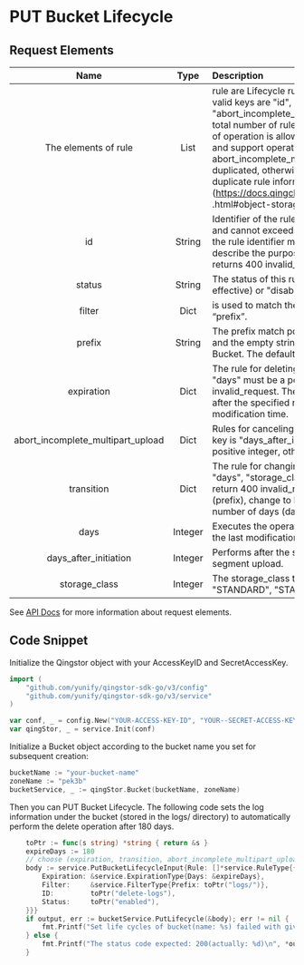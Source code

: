 # PUT Bucket Lifecycle

## Request Elements

|               Name                |  Type   | Description                                                                                                                                                                                                                                                                                                                                                                                                                                                                                                                                                                                                | Required |
| :-------------------------------: | :-----: | :--------------------------------------------------------------------------------------------------------------------------------------------------------------------------------------------------------------------------------------------------------------------------------------------------------------------------------------------------------------------------------------------------------------------------------------------------------------------------------------------------------------------------------------------------------------------------------------------------------- | :------: |
|       The elements of rule        |  List   | rule are Lifecycle rules. The rules are of type Dict and the valid keys are "id", "status", "filter", "expiration", "abort_incomplete_multipart_upload" and "transition". The total number of rules cannot exceed 100, and only one type of operation is allowed in each rule. The same bucket, prefix and support operations ( expiration, abort_incomplete_multipart_upload, transition) cannot be duplicated, otherwise return 400 invalid_request contains duplicate rule information see [Error Message] (https://docs.qingcloud.com/qingstor/api/common/error_code .html#object-storage-error-code). |   Yes    |
|                id                 | String  | Identifier of the rule. It can be any UTF-8 encoded character and cannot exceed 255 bytes in length. In a Bucket Lifecycle, the rule identifier must be unique. This string can be used to describe the purpose of the policy. If the id is repeated, it returns 400 invalid_request .                                                                                                                                                                                                                                                                                                                     |   Yes    |
|              status               | String  | The status of this rule. Its value can be either "enabled" (for effective) or "disabled" (for disabled).                                                                                                                                                                                                                                                                                                                                                                                                                                                                                                   |   Yes    |
|              filter               |  Dict   | is used to match the filter condition of Object. The valid key is “prefix”.                                                                                                                                                                                                                                                                                                                                                                                                                                                                                                                                |   Yes    |
|              prefix               | String  | The prefix match policy is used to match the Object name, and the empty string means to match the Object in the entire Bucket. The default is an empty string.                                                                                                                                                                                                                                                                                                                                                                                                                                             |    No    |
|            expiration             |  Dict   | The rule for deleting an Object with a valid key of "days". "days" must be a positive integer, otherwise return 400 invalid_request. The object that matches the prefix is ​​deleted after the specified number of days (days) at the last modification time.                                                                                                                                                                                                                                                                                                                                              |    No    |
| abort_incomplete_multipart_upload |  Dict   | Rules for canceling unfinished multipart uploads. The valid key is "days_after_initiation". "days_after_initiation" must be a positive integer, otherwise return 400 invalid_request.                                                                                                                                                                                                                                                                                                                                                                                                                      |    No    |
|            transition             |  Dict   | The rule for changing the storage level. The valid keys are "days", "storage_class". Days must be >= 30, otherwise return 400 invalid_request. For objects that match the prefix (prefix), change to low frequency storage after the specified number of days (days) at the last modification time.                                                                                                                                                                                                                                                                                                        |    No    |
|               days                | Integer | Executes the operation after the specified number of days of the last modification time of the object.                                                                                                                                                                                                                                                                                                                                                                                                                                                                                                     |    No    |
|       days_after_initiation       | Integer | Performs after the specified number of days to initialize the segment upload.                                                                                                                                                                                                                                                                                                                                                                                                                                                                                                                              |   Yes    |
|           storage_class           | Integer | The storage_class to be changed to, the supported values ​​are "STANDARD", "STANDARD_IA".                                                                                                                                                                                                                                                                                                                                                                                                                                                                                                                  |   Yes    |

See [API Docs](https://docs.qingcloud.com/qingstor/api/bucket/lifecycle/put_lifecycle.html) for more information about request elements.

## Code Snippet

Initialize the Qingstor object with your AccessKeyID and SecretAccessKey.

```go
import (
	"github.com/yunify/qingstor-sdk-go/v3/config"
	"github.com/yunify/qingstor-sdk-go/v3/service"
)

var conf, _ = config.New("YOUR-ACCESS-KEY-ID", "YOUR--SECRET-ACCESS-KEY")
var qingStor, _ = service.Init(conf)
```

Initialize a Bucket object according to the bucket name you set for subsequent creation:

```go
bucketName := "your-bucket-name"
zoneName := "pek3b"
bucketService, _ := qingStor.Bucket(bucketName, zoneName)
```

Then you can PUT Bucket Lifecycle.
The following code sets the log information under the bucket (stored in the logs/ directory) to automatically perform the delete operation after 180 days.

```go
	toPtr := func(s string) *string { return &s }
	expireDays := 180
	// choose (expiration, transition, abort_incomplete_multipart_upload) to execute different task.
	body := service.PutBucketLifecycleInput{Rule: []*service.RuleType{{
		Expiration: &service.ExpirationType{Days: &expireDays},
		Filter:     &service.FilterType{Prefix: toPtr("logs/")},
		ID:         toPtr("delete-logs"),
		Status:     toPtr("enabled"),
	}}}
	if output, err := bucketService.PutLifecycle(&body); err != nil {
		fmt.Printf("Set life cycles of bucket(name: %s) failed with given error: %s\n", bucketName, err)
	} else {
		fmt.Printf("The status code expected: 200(actually: %d)\n", *output.StatusCode)
	}
```